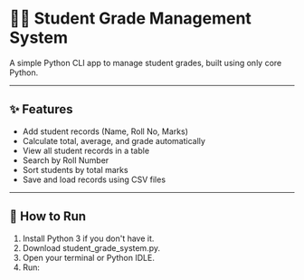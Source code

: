 # 🧑‍🎓 Student Grade Management System

A simple Python CLI app to manage student grades, built using only core Python.

---

## ✨ Features

- Add student records (Name, Roll No, Marks)
- Calculate total, average, and grade automatically
- View all student records in a table
- Search by Roll Number
- Sort students by total marks
- Save and load records using CSV files

---

## 🚀 How to Run

1. Install Python 3 if you don't have it.
2. Download student_grade_system.py.
3. Open your terminal or Python IDLE.
4. Run:
